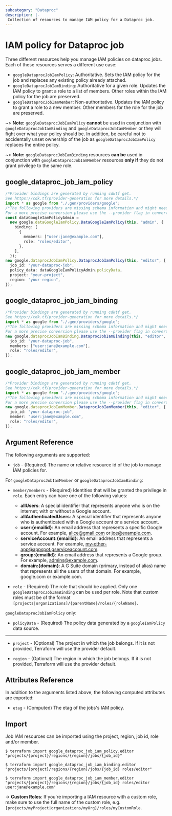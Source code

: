 ```yaml
---
subcategory: "Dataproc"
description: |-
 Collection of resources to manage IAM policy for a Dataproc job.
---
```


# IAM policy for Dataproc job

Three different resources help you manage IAM policies on dataproc jobs. Each of these resources serves a different use case:

* `googleDataprocJobIamPolicy`: Authoritative. Sets the IAM policy for the job and replaces any existing policy already attached.
* `googleDataprocJobIamBinding`: Authoritative for a given role. Updates the IAM policy to grant a role to a list of members. Other roles within the IAM policy for the job are preserved.
* `googleDataprocJobIamMember`: Non-authoritative. Updates the IAM policy to grant a role to a new member. Other members for the role for the job are preserved.

\~> **Note:** `googleDataprocJobIamPolicy` **cannot** be used in conjunction with `googleDataprocJobIamBinding` and `googleDataprocJobIamMember` or they will fight over what your policy should be. In addition, be careful not to accidentally unset ownership of the job as `googleDataprocJobIamPolicy` replaces the entire policy.

\~> **Note:** `googleDataprocJobIamBinding` resources **can be** used in conjunction with `googleDataprocJobIamMember` resources **only if** they do not grant privilege to the same role.

## google\_dataproc\_job\_iam\_policy

```typescript
/*Provider bindings are generated by running cdktf get.
See https://cdk.tf/provider-generation for more details.*/
import * as google from "./.gen/providers/google";
/*The following providers are missing schema information and might need manual adjustments to synthesize correctly: google.
For a more precise conversion please use the --provider flag in convert.*/
const dataGoogleIamPolicyAdmin =
  new google.dataGoogleIamPolicy.DataGoogleIamPolicy(this, "admin", {
    binding: [
      {
        members: ["user:jane@example.com"],
        role: "roles/editor",
      },
    ],
  });
new google.dataprocJobIamPolicy.DataprocJobIamPolicy(this, "editor", {
  job_id: "your-dataproc-job",
  policy_data: dataGoogleIamPolicyAdmin.policyData,
  project: "your-project",
  region: "your-region",
});

```

## google\_dataproc\_job\_iam\_binding

```typescript
/*Provider bindings are generated by running cdktf get.
See https://cdk.tf/provider-generation for more details.*/
import * as google from "./.gen/providers/google";
/*The following providers are missing schema information and might need manual adjustments to synthesize correctly: google.
For a more precise conversion please use the --provider flag in convert.*/
new google.dataprocJobIamBinding.DataprocJobIamBinding(this, "editor", {
  job_id: "your-dataproc-job",
  members: ["user:jane@example.com"],
  role: "roles/editor",
});

```

## google\_dataproc\_job\_iam\_member

```typescript
/*Provider bindings are generated by running cdktf get.
See https://cdk.tf/provider-generation for more details.*/
import * as google from "./.gen/providers/google";
/*The following providers are missing schema information and might need manual adjustments to synthesize correctly: google.
For a more precise conversion please use the --provider flag in convert.*/
new google.dataprocJobIamMember.DataprocJobIamMember(this, "editor", {
  job_id: "your-dataproc-job",
  member: "user:jane@example.com",
  role: "roles/editor",
});

```

## Argument Reference

The following arguments are supported:

* `job` - (Required) The name or relative resource id of the job to manage IAM policies for.

For `googleDataprocJobIamMember` or `googleDataprocJobIamBinding`:

*   `member/members` - (Required) Identities that will be granted the privilege in `role`.
    Each entry can have one of the following values:
    * **allUsers**: A special identifier that represents anyone who is on the internet; with or without a Google account.
    * **allAuthenticatedUsers**: A special identifier that represents anyone who is authenticated with a Google account or a service account.
    * **user:{emailid}**: An email address that represents a specific Google account. For example, alice@gmail.com or joe@example.com.
    * **serviceAccount:{emailid}**: An email address that represents a service account. For example, my-other-app@appspot.gserviceaccount.com.
    * **group:{emailid}**: An email address that represents a Google group. For example, admins@example.com.
    * **domain:{domain}**: A G Suite domain (primary, instead of alias) name that represents all the users of that domain. For example, google.com or example.com.

*   `role` - (Required) The role that should be applied. Only one
    `googleDataprocJobIamBinding` can be used per role. Note that custom roles must be of the format
    `[projects|organizations]/{parentName}/roles/{roleName}`.

`googleDataprocJobIamPolicy` only:

* `policyData` - (Required) The policy data generated by a `googleIamPolicy` data source.

***

*   `project` - (Optional) The project in which the job belongs. If it
    is not provided, Terraform will use the provider default.

*   `region` - (Optional) The region in which the job belongs. If it
    is not provided, Terraform will use the provider default.

## Attributes Reference

In addition to the arguments listed above, the following computed attributes are
exported:

* `etag` - (Computed) The etag of the jobs's IAM policy.

## Import

Job IAM resources can be imported using the project, region, job id, role and/or member.

```console
$ terraform import google_dataproc_job_iam_policy.editor "projects/{project}/regions/{region}/jobs/{job_id}"

$ terraform import google_dataproc_job_iam_binding.editor "projects/{project}/regions/{region}/jobs/{job_id} roles/editor"

$ terraform import google_dataproc_job_iam_member.editor "projects/{project}/regions/{region}/jobs/{job_id} roles/editor user:jane@example.com"
```

\-> **Custom Roles**: If you're importing a IAM resource with a custom role, make sure to use the
full name of the custom role, e.g. `[projects/myProject|organizations/myOrg]/roles/myCustomRole`.
